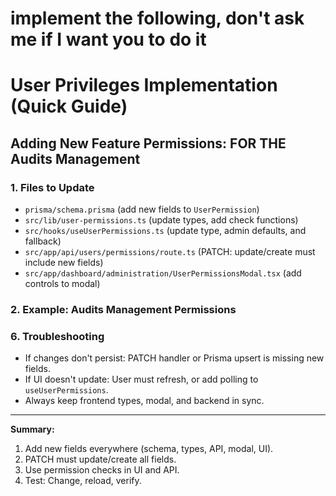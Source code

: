 # implement the following, don't ask me if I want you to do it
# User Privileges Implementation (Quick Guide)

## Adding New Feature Permissions: FOR THE Audits Management

### 1. Files to Update
- `prisma/schema.prisma` (add new fields to `UserPermission`)
- `src/lib/user-permissions.ts` (update types, add check functions)
- `src/hooks/useUserPermissions.ts` (update type, admin defaults, and fallback)
- `src/app/api/users/permissions/route.ts` (PATCH: update/create must include new fields)
- `src/app/dashboard/administration/UserPermissionsModal.tsx` (add controls to modal)

### 2. Example: Audits Management Permissions


### 6. Troubleshooting
- If changes don't persist: PATCH handler or Prisma upsert is missing new fields.
- If UI doesn't update: User must refresh, or add polling to `useUserPermissions`.
- Always keep frontend types, modal, and backend in sync.

---
**Summary:**
1. Add new fields everywhere (schema, types, API, modal, UI).
2. PATCH must update/create all fields.
3. Use permission checks in UI and API.
4. Test: Change, reload, verify.
